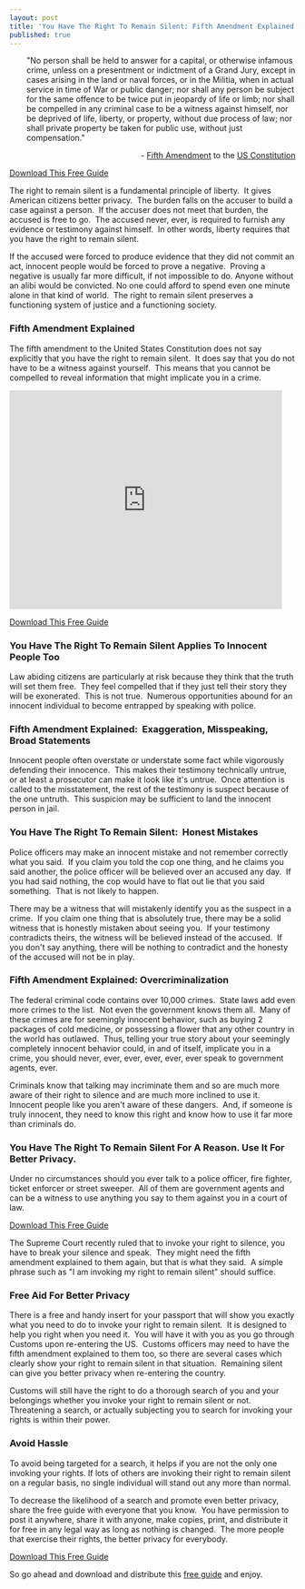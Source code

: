 ```yaml
---
layout: post
title: 'You Have The Right To Remain Silent: Fifth Amendment Explained'
published: true
---
```

<p style="padding-left: 30px;">"No person shall be held to answer for a capital, or  otherwise infamous crime, unless on a presentment or indictment of a  Grand Jury, except in cases arising in the land or naval forces, or in  the Militia, when in actual service in time of War or public danger; nor  shall any person be subject for the same offence to be twice put in  jeopardy of life or limb; nor shall be compelled in any criminal case to  be a witness against himself, nor be deprived of life, liberty, or  property, without due process of law; nor shall private property be  taken for public use, without just compensation."</p>
<p style="text-align: right;">- <a title="Fifth Amendment" href="http://www.usconstitution.net/const.html#Am5" target="_blank">Fifth Amendment</a> to the <a title="Constitution" href="http://www.usconstitution.net/const.txt" target="_blank">US Constitution</a></p>
<p><a title="Remain Silent" href="http://www.howtovanish.com/images/Silent.pdf" target="_blank">Download This Free Guide</a></p>
<p>The right to remain silent is a fundamental principle of liberty.  It gives American citizens better privacy.  The burden falls on the accuser to build a case against a person.  If the accuser does not meet that burden, the accused is free to go.  The accused never, ever, is required to furnish any evidence or testimony against himself.  In other words, liberty requires that you have the right to remain silent.</p>
<p>If the accused were forced to produce evidence that they did not commit an act, innocent people would be forced to prove a negative.  Proving a negative is usually far more difficult, if not impossible to do. Anyone without an alibi would be convicted. No one could afford to spend even one minute alone in that kind of world.  The right to remain silent preserves a functioning system of justice and a functioning society.</p>
<h3>Fifth Amendment Explained</h3>
<p>The fifth amendment to the United States Constitution does not say explicitly that you have the right to remain silent.  It does say that you do not have to be a witness against yourself.  This means that you cannot be compelled to reveal information that might implicate you in a crime.</p>
<p><object classid="clsid:d27cdb6e-ae6d-11cf-96b8-444553540000" width="480" height="385" codebase="http://download.macromedia.com/pub/shockwave/cabs/flash/swflash.cab#version=6,0,40,0"><param name="name" value="You Have The Right To Remain Silent: Fifth Amendment Explained" /><param name="src" value="http://www.youtube.com/v/i8z7NC5sgik?fs=1" /><embed type="application/x-shockwave-flash" width="480" height="385" src="http://www.youtube.com/v/i8z7NC5sgik?fs=1" name="You Have The Right To Remain Silent: Fifth Amendment Explained"></embed></object></p>
<p><a title="Remain Silent" href="http://www.howtovanish.com/images/Silent.pdf" target="_blank">Download This Free Guide</a></p>
<h3>You Have The Right To Remain Silent Applies To Innocent People Too</h3>
<p>Law abiding citizens are particularly at risk because they think that the truth will set them free.  They feel compelled that if they just tell their story they will be exonerated.  This is not true.  Numerous opportunities abound for an innocent individual to become entrapped by speaking with police.</p>
<h3>Fifth Amendment Explained:  Exaggeration, Misspeaking, Broad Statements</h3>
<p>Innocent people often overstate or understate some fact while vigorously defending their innocence.  This makes their testimony technically untrue, or at least a prosecutor can make it look like it's untrue.  Once attention is called to the misstatement, the rest of the testimony is suspect because of the one untruth.  This suspicion may be sufficient to land the innocent person in jail.</p>
<h3>You Have The Right To Remain Silent:  Honest Mistakes</h3>
<p>Police officers may make an innocent mistake and not remember correctly what you said.  If you claim you told the cop one thing, and he claims you said another, the police officer will be believed over an accused any day.  If you had said nothing, the cop would have to flat out lie that you said something.  That is not likely to happen.</p>
<p>There may be a witness that will mistakenly identify you as the suspect in a crime.  If you claim one thing that is absolutely true, there may be a solid witness that is honestly mistaken about seeing you.  If your testimony contradicts theirs, the witness will be believed instead of the accused.  If you don't say anything, there will be nothing to contradict and the honesty of the accused will not be in play.</p>
<h3>Fifth Amendment Explained: Overcriminalization</h3>
<p>The federal criminal code contains over 10,000 crimes.  State laws add even more crimes to the list.  Not even the government knows them all.  Many of these crimes are for seemingly innocent behavior, such as buying 2 packages of cold medicine, or possessing a flower that any other country in the world has outlawed.  Thus, telling your true story about your seemingly completely innocent behavior could, in and of itself, implicate you in a crime, you should never, ever, ever, ever, ever, ever speak to government agents, ever.</p>
<p>Criminals know that talking may incriminate them and so are much more aware of their right to silence and are much more inclined to use it.  Innocent people like you aren't aware of these dangers.  And, if someone is truly innocent, they need to know this right and know how to use it far more than criminals do.</p>
<h3>You Have The Right To Remain Silent For A Reason. Use It For Better Privacy.</h3>
<p>Under no circumstances should you ever talk to a police officer, fire  fighter, ticket enforcer or street sweeper.  All of them are government  agents and can be a witness to use anything you say to them against you in a court of law.</p>
<p><a title="Remain Silent" href="http://www.howtovanish.com/images/Silent.pdf" target="_blank">Download This Free Guide</a></p>
<p>The Supreme Court recently ruled that to invoke your right to silence, you have to break your silence and speak.  They might need the fifth amendment explained to them again, but that is what they said.  A simple phrase such as "I am invoking my right to remain silent" should suffice.</p>
<h3>Free Aid For Better Privacy</h3>
<p>There is a free and handy insert for your passport that will show you exactly what you need to do to invoke your right to remain silent.  It is designed to help you right when you need it.  You will have it with you as you go through Customs upon re-entering the US.  Customs officers may need to have the fifth amendment explained to them too, so there are several cases which clearly show your right to remain silent in that situation.  Remaining silent can give you better privacy when re-entering the country.</p>
<p>Customs will still have the right to do a thorough search of you and your belongings whether you invoke your right to remain silent or not.  Threatening a search, or actually subjecting you to search for invoking your rights is within their power.</p>
<h3>Avoid Hassle</h3>
<p>To avoid being targeted for a search, it helps if you are not the only one invoking your rights. If lots of others are invoking their right to remain silent on a regular basis, no single individual will stand out any more than normal.</p>
<p>To decrease the likelihood of a search and promote even better privacy, share the free guide with everyone that you know.  You have permission to post it anywhere, share it with anyone, make copies, print, and distribute it for free in any legal way as long as nothing is changed.  The more people that exercise their rights, the better privacy for everybody.</p>
<p><a title="Remain Silent" href="http://www.howtovanish.com/images/Silent.pdf" target="_blank">Download This Free Guide</a></p>
<p>So go ahead and download and distribute this <a title="Remain Silent" href="http://www.howtovanish.com/images/Silent.pdf" target="_blank">free guide</a> and enjoy.</p>
